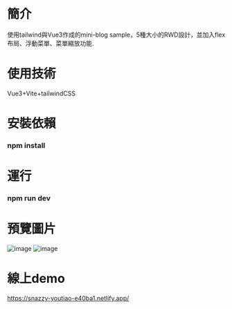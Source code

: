 # 簡介
使用tailwind與Vue3作成的mini-blog sample，5種大小的RWD設計，並加入flex布局、浮動菜單、菜單縮放功能.
# 使用技術
Vue3+Vite+tailwindCSS
# 安裝依賴
### npm install
# 運行
### npm run dev
# 預覽圖片
![image](https://github.com/user-attachments/assets/47cab128-a19f-40ae-8354-7f419c4c0939)
![image](https://github.com/user-attachments/assets/7deffe64-8d6c-403f-8b3e-242b95bbede5)

# 線上demo
https://snazzy-youtiao-e40ba1.netlify.app/
